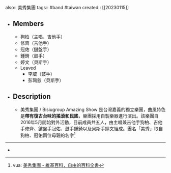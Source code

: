 also:: 美秀集團
tags:: #band #taiwan
created:: [[20230115]]
- ## Members
  - 狗柏（主唱、吉他手）
  - 修齊（吉他手）
  - 冠佑（鍵盤手）
  - 鍾錡（鼓手）
  - 婷文（貝斯手）
  - Leaved
    - 李威（鼓手）
    - 彭珮慈（貝斯手）
- ## Description
  - 美秀集團 / Bisiugroup Amazing Show 是台灣嘉義的獨立樂團，曲風特色是**帶有復古台味的搖滾和民謠**，樂團採用自製樂器進行演出。該樂團自2016年5月開始對外活動，目前成員共五人，由主唱兼吉他手狗柏、吉他手修齊、鍵盤手冠佑、鼓手鍾錡以及貝斯手婷文組成。團名「美秀」取自狗柏、冠佑兩位母親的名字[^1]
- ---
- [^1]: vua: [美秀集團 - 維基百科，自由的百科全書](https://zh.wikipedia.org/zh-hant/%E7%BE%8E%E7%A7%80%E9%9B%86%E5%9C%98)